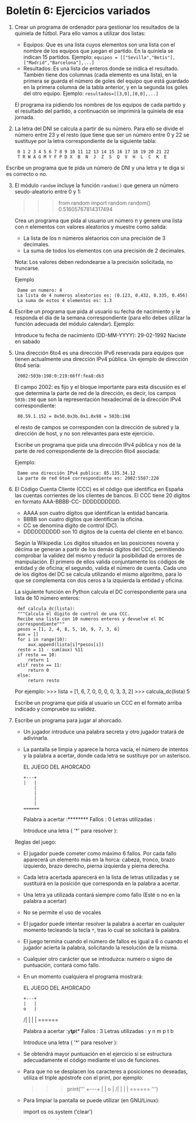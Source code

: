 # Boletín 6: Ejercicios variados

1. Crear un programa de ordenador para gestionar los resultados de la quiniela de fútbol. Para ello vamos a utilizar dos listas:

	* Equipos: Que es una lista cuyos elementos son una lista con el nombre de los equipos que juegan el partido. En la quiniela se indican 15 partidos. Ejemplo: 
	``equipos = [["Sevilla","Betis"],["Madrid","Barcelona"],...]``
	* Resultados: Es una lista de enteros donde se indica el resultado. También tiene dos columnas (cada elemento es una lista), en la primera se guarda el número de goles del equipo que está guardado en la primera columna de la tabla anterior, y en la segunda los goles del otro equipo. Ejemplo: 
	``resultados=[[3,0],[0,0],...]``

	El programa ira pidiendo los nombres de los equipos de cada partido y el resultado del partido, a continuación se imprimirá la quiniela de esa jornada.

2. La letra del DNI se calcula a partir de su número. Para ello se divide el número entre 23 y el resto (que tiene que ser un número entre 0 y 22 se sustituye por la letra
correspondiente de la siguiente tabla:

		0 1 2 3 4 5 6 7 8 9 10 11 12 13 14 15 16 17 18 19 20 21 22
		T R W A G M Y F P D X  B  N  J  Z  S  Q  V  H  L  C  K  E

Escribe un programa que te pida un número de DNI y una letra y te diga si es correcto o no.

3. El módulo `random` incluye la función `random()` que genera un número seudo-aleatorio entre 0 y 1:
	
	>>> from random import random
	>>> random()
	0.51605767814317494

	Crea un programa que pida al usuario un número n y genere una lista con n elementos con valores aleatorios y muestre como salida:

	* La lista de los n números aletaorios con una precisión de 3 decimales.
	* La suma de todos los elementos con una precisión de 2 decimales.

	Nota: Los valores deben redondearse a la precisión solicitada, no truncarse.

	Ejemplo

		Dame un numero: 4
		La lista de 4 numeros aleatorios es: (0.123, 0.432, 0.335, 0.456)
		La suma de estos 4 elementos es: 1.3

4. Escribe un programa que pida al usuario su fecha de nacimiento y le responda el día de la semana correspondiente (para ello debes utilizar la función adecuada del módulo calendar). Ejemplo:

	Introduce tu fecha de nacimiento (DD-MM-YYYY): 29-02-1992
	Naciste en sabado

5. Una dirección 6to4 es una dirección IPv6 reservada para equipos que tienen actualmente una dirección IPv4 pública. Un ejemplo de dirección 6to4 sería:

		2002:503b:198:0:219:66ff:fea8:db3

	El campo 2002: es fijo y el bloque importante para esta discusión es el que determina la parte de red de la dirección, es decir, los campos `503b:198` que son la representación hexadecimal de la dirección IPv4 correspondiente:

		80.59.1.152 = 0x50.0x3b.0x1.0x98 = 503b:198

	el resto de campos se corresponden con la dirección de subred y la dirección de host, y no son relevantes para este ejercicio.

	Escribe un programa que pida una dirección IPv4 pública y nos dé la parte de red correspondiente de la dirección 6to4 asociada:

	Ejemplo:

		Dame una dirección IPv4 publica: 85.135.34.12
		La parte de red 6to4 correspondiente es: 2002:5587:220

6. El Código Cuenta Cliente (CCC) es el código que identifica en España las cuentas corrientes de los clientes de bancos. El CCC tiene 20 dígitos en formato AAA-BBBB-CC-
DDDDDDDDDD.

	* AAAA son cuatro dígitos que identifican la entidad bancaria.
	* BBBB son cuatro dígitos que identifican la oficina.
	* CC se denomina dígito de control (DC).
	* DDDDDDDDDD son 10 dígitos de la cuenta del cliente en el banco.

	Según la Wikipedia:
	Los dígitos situados en las posiciones novena y décima se generan a partir de los demás dígitos del CCC, permitiendo comprobar la validez del mismo
y reducir la posibilidad de errores de manipulación. El primero de ellos valida conjuntamente los códigos de entidad y de oficina; el segundo, valida el número de cuenta.
	Cada uno de los dígitos del DC se calcula utilizando el mismo algoritmo, para lo que se complementa con dos ceros a la izquierda la entidad y oficina.

	La siguiente función en Python calcula el DC correspondiente para una lista de 10 número enteros:

		def calcula_dc(lista):
		"""Calcula el dígito de control de una CCC.
		Recibe una lista con 10 numeros enteros y devuelve el DC
		correspondiente"""
		pesos = [1, 2, 4, 8, 5, 10, 9, 7, 3, 6]
		aux = []
		for i in range(10):
			aux.append(lista[i]*pesos[i])
		resto = 11 - sum(aux) %11
		if resto == 10:
			return 1
		elif resto == 11:
			return 0
		else:
			return resto

	Por ejemplo:
		>>> lista = [1, 6, 7, 0, 0, 0, 0, 3, 3, 2]
		>>> calcula_dc(lista)
		5

	Escribe un programa que pida al usuario un CCC en el formato arriba indicado y compruebe su validez.

7. Escribe un programa para jugar al ahorcado.

	* Un jugador introduce una palabra secreta y otro jugador tratará de adivinarla.
	* La pantalla se limpia y aparece la horca vacía, el número de intentos y la palabra a acertar, donde cada letra se sustituye por un asterisco.

		EL JUEGO DEL AHORCADO

		  +---+
		  |	  |
		  	  |
		  	  |
		  	  |
		  	  |
		  ======

		Palabra a acertar :********
		Fallos : 0
		Letras utilizadas :

		Introduce una letra ( '*' para resolver ):

	Reglas del juego:

	* El jugador puede cometer como máximo 6 fallos. Por cada fallo aparecerá un elemento más en la horca: cabeza, tronco, brazo izquierdo, brazo derecho,
pierna izquierda y pierna derecha.
	* Cada letra acertada aparecerá en la lista de letras utilizadas y se sustituirá en la posición que corresponda en la palabra a acertar.
	* Una letra ya utilizada contará siempre como fallo (Esté o no en la palabra a acertar)
	* No se permite el uso de vocales
	* El jugador puede intentar resolver la palabra a acertar en cualquier momento tecleando la tecla `*`, tras lo cual se solicitará la palabra.
	* El juego termina cuando el número de fallos es igual a 6 o cuando el jugador acierta la palabra, solicitando la resolución de la misma.
	* Cualquier otro carácter que se introduzca: numero o signo de puntuación, contará como fallo.
	* En un momento cualquiera el programa mostrará:

		EL JUEGO DEL AHORCADO

		  +---+
		  |	  |
		  o	  |
		 /|	  |
		  	  |
		  	  |
		  ======

		Palabra a acertar :y**t*p***t*
		Fallos : 3
		Letras utilizadas : y n m p t b 

		Introduce una letra ( '*' para resolver ):

	* Se obtendrá mayor puntuación en el ejercicio si se estructura adecuadamente el código mediante el uso de funciones.
	* Para que no se desplacen los caracteres a posiciones no deseadas, utiliza el triple apóstrofe con el print, por ejemplo:

		>>> print('''
		  +---+
		  |	  |
		  o	  |
		 /|	  |
		  	  |
		  	  |
		  ======
		''')

	* Para limpiar la pantalla se puede utilizar (en GNU/Linux):
		
		import os
		os.system ('clear')


